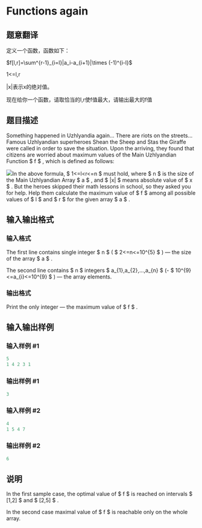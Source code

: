 # Functions again

## 题意翻译

定义一个函数，函数如下：

$f[l,r]=\sum^{r-1}_{i=l}|a_i-a_{i+1}|\times (-1)^{i-l}$

1<=l,r

|x|表示x的绝对值。

现在给你一个函数，请取恰当的l,r使f值最大，请输出最大的f值

## 题目描述

Something happened in Uzhlyandia again... There are riots on the streets... Famous Uzhlyandian superheroes Shean the Sheep and Stas the Giraffe were called in order to save the situation. Upon the arriving, they found that citizens are worried about maximum values of the Main Uzhlyandian Function $ f $ , which is defined as follows:

![](https://cdn.luogu.com.cn/upload/vjudge_pic/CF788A/3dafed09a51e28ade00bc9bec53248a85d7ce6d3.png)In the above formula, $ 1<=l&lt;r<=n $ must hold, where $ n $ is the size of the Main Uzhlyandian Array $ a $ , and $ |x| $ means absolute value of $ x $ . But the heroes skipped their math lessons in school, so they asked you for help. Help them calculate the maximum value of $ f $ among all possible values of $ l $ and $ r $ for the given array $ a $ .

## 输入输出格式

### 输入格式

The first line contains single integer $ n $ ( $ 2<=n<=10^{5} $ ) — the size of the array $ a $ .

The second line contains $ n $ integers $ a_{1},a_{2},...,a_{n} $ (- $ 10^{9}<=a_{i}<=10^{9} $ ) — the array elements.

### 输出格式

Print the only integer — the maximum value of $ f $ .

## 输入输出样例

### 输入样例 #1

```cpp
5
1 4 2 3 1

```
### 输出样例 #1

```cpp
3
```


### 输入样例 #2

```cpp
4
1 5 4 7

```
### 输出样例 #2

```cpp
6
```


## 说明

In the first sample case, the optimal value of $ f $ is reached on intervals $ [1,2] $ and $ [2,5] $ .

In the second case maximal value of $ f $ is reachable only on the whole array.

